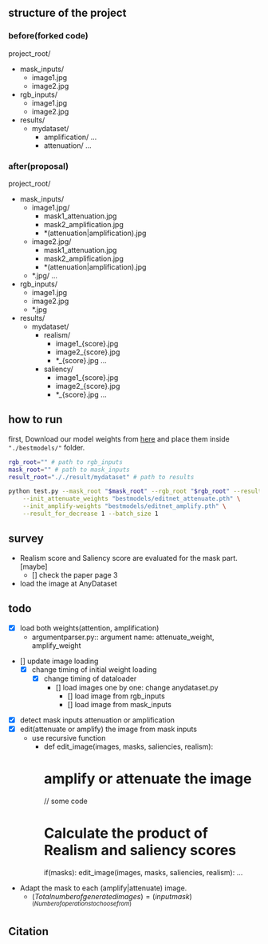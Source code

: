 ## structure of the project
### before(forked code)
project_root/
- mask_inputs/
    - image1.jpg
    - image2.jpg
- rgb_inputs/
    - image1.jpg
    - image2.jpg
- results/
    - mydataset/
        - amplification/
            ...
        - attenuation/
            ...

### after(proposal)
project_root/
- mask_inputs/
    - image1.jpg/
        - mask1_attenuation.jpg
        - mask2_amplification.jpg
        - \*(attenuation|amplification).jpg
    - image2.jpg/
        - mask1_attenuation.jpg
        - mask2_amplification.jpg
        - \*(attenuation|amplification).jpg
    - \*.jpg/
        ...
- rgb_inputs/
    - image1.jpg
    - image2.jpg
    - \*.jpg
- results/
    - mydataset/
        - realism/
            - image1_{score}.jpg
            - image2_{score}.jpg
            - \*_{score}.jpg
            ...
        - saliency/
            - image1_{score}.jpg
            - image2_{score}.jpg
            - \*_{score}.jpg
            ...

## how to run
first, Download our model weights from [here](https://drive.google.com/file/d/1NUN9xmD3p8G7n-HpD03UY9LHEF6J82-Q/view?usp=drive_link) and place them inside `"./bestmodels/"` folder.

```bash
rgb_root="" # path to rgb_inputs
mask_root="" # path to mask_inputs
result_root="././result/mydataset" # path to results
```

```bash
python test.py --mask_root "$mask_root" --rgb_root "$rgb_root" --result_path "$result_path" \
    --init_attenuate_weights "bestmodels/editnet_attenuate.pth" \
    --init_amplify-weights "bestmodels/editnet_amplify.pth" \
    --result_for_decrease 1 --batch_size 1
```

## survey
- Realism score and Saliency score are evaluated for the mask part.[maybe]
    - [] check the paper page 3
- load the image at AnyDataset

## todo
- [x] load both weights(attention, amplification)
    - argumentparser.py:: argument name: attenuate_weight, amplify_weight
- [] update image loading
    - [x] change timing of initial weight loading
        - [x] change timing of dataloader
            - [] load images one by one: change anydataset.py
                - [] load image from rgb_inputs
                - [] load image from mask_inputs
- [x] detect mask inputs attenuation or amplification
- [x] edit(attenuate or amplify) the image from mask inputs
    - use recursive function
        - def edit_image(images, masks, saliencies, realism):
            # amplify or attenuate the image
            // some code
            # Calculate the product of Realism and saliency scores
            if(masks):
                edit_image(images, masks, saliencies, realism):
                    ...

- Adapt the mask to each (amplify|attenuate) image.
    - $(Total number of generated images)=(input mask)^{(Number of operations to choose from)}$

## Citation
```

```